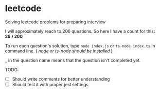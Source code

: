 # leetcode
Solving leetcode problems for preparing interview

I will approximately reach to 200 questions. So here I have a count for this: **29 / 200**

To run each question's solution, type `node index.js` or `ts-node index.ts` in command line. ( _node or ts-node should be installed_ )

_ in the question name means that the question isn't completed yet.

TODO: 
- [ ] Should write comments for better understanding
- [ ] Should test it with proper jest settings
